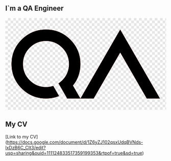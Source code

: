 ## I`m a QA Engineer

![QA](/assets/qa.png "logo")

## My CV
[Link to my CV] (https://docs.google.com/document/d/1Z6yZJ102qsxUdqBVNds-lxDzB6C_CIt3/edit?usp=sharing&ouid=111124833517359199353&rtpof=true&sd=true) 